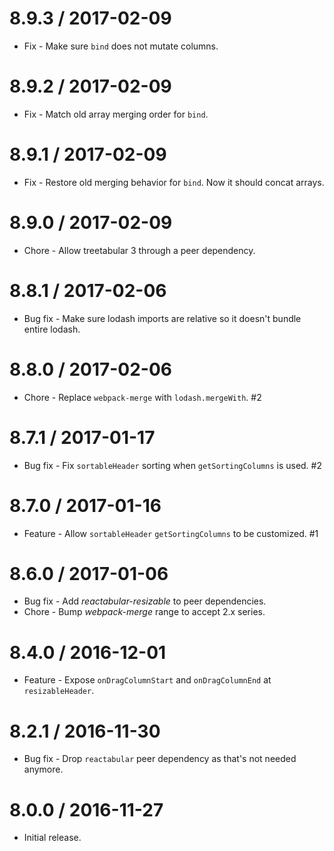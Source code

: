 8.9.3 / 2017-02-09
==================

  * Fix - Make sure `bind` does not mutate columns.

8.9.2 / 2017-02-09
==================

  * Fix - Match old array merging order for `bind`.

8.9.1 / 2017-02-09
==================

  * Fix - Restore old merging behavior for `bind`. Now it should concat arrays.

8.9.0 / 2017-02-09
==================

  * Chore - Allow treetabular 3 through a peer dependency.

8.8.1 / 2017-02-06
==================

  * Bug fix - Make sure lodash imports are relative so it doesn't bundle entire lodash.

8.8.0 / 2017-02-06
==================

  * Chore - Replace `webpack-merge` with `lodash.mergeWith`. #2

8.7.1 / 2017-01-17
==================

  * Bug fix - Fix `sortableHeader` sorting when `getSortingColumns` is used. #2

8.7.0 / 2017-01-16
==================

  * Feature - Allow `sortableHeader` `getSortingColumns` to be customized. #1

8.6.0 / 2017-01-06
==================

  * Bug fix - Add *reactabular-resizable* to peer dependencies.
  * Chore - Bump *webpack-merge* range to accept 2.x series.

8.4.0 / 2016-12-01
==================

  * Feature - Expose `onDragColumnStart` and `onDragColumnEnd` at `resizableHeader`.

8.2.1 / 2016-11-30
==================

  * Bug fix - Drop `reactabular` peer dependency as that's not needed anymore.

8.0.0 / 2016-11-27
==================

  * Initial release.
